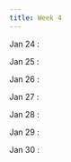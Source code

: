 ```yaml
---
title: Week 4
---
```

Jan 24
: [](#)

Jan 25
: [](#)

Jan 26
: [](#)

Jan 27
: [](#)

Jan 28
: [](#)

Jan 29
: [](#)

Jan 30
: [](#)

